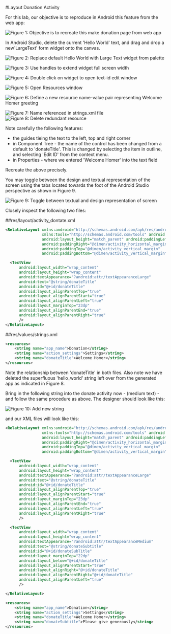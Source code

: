 #Layout Donation Activity

For this lab, our objective is to reproduce in Android this feature from the web app:

![Figure 1: Objective is to recreate this make donation page from web app](img/07.png)

In Android Studio, delete the current 'Hello World' text, and drag and drop a new'LargeText' form widget onto the canvas. 

![Figure 2: Replace default Hello World with Large Text widget from palette](img/08.png)

![Figure 3: Use handles to extend widget full screen width](img/09.png)

![Figure 4: Double click on widget to open text-id edit window](img/10.png)

![Figure 5: Open Resources window](img/11.png)

![Figure 6: Define a new resource name-value pair representing Welcome Homer greeting](img/12.png)

![Figure 7: Name referenced in strings.xml file](img/12b.png)
![Figure 8: Delete redundant resource](img/12c.png)

Note carefully the following features:

- the guides tieing the text to the left, top and right corner
- in Component Tree - the name of the control has been changed from a default to 'donateTitle'. This is changed by selecting the item in outline, and selecting 'Edit ID' from the context menu.
- in Properties - where we entered 'Welcome Homer' into the text field

Recreate the above precisely.

You may toggle between the design and textual representation of the screen using the tabs located towards the foot of the Android Studio perspective as shown in Figure 9.

![Figure 9: Toggle between textual and design representation of screen](img/12d.png)

Closely inspect the following two files:

##res/layout/activity_dontate.xml
~~~xml
<RelativeLayout xmlns:android="http://schemas.android.com/apk/res/android"
                xmlns:tools="http://schemas.android.com/tools" android:layout_width="match_parent"
                android:layout_height="match_parent" android:paddingLeft="@dimen/activity_horizontal_margin"
                android:paddingRight="@dimen/activity_horizontal_margin"
                android:paddingTop="@dimen/activity_vertical_margin"
                android:paddingBottom="@dimen/activity_vertical_margin" tools:context=".Donate">

  <TextView
      android:layout_width="wrap_content"
      android:layout_height="wrap_content"
      android:textAppearance="?android:attr/textAppearanceLarge"
      android:text="@string/donateTitle"
      android:id="@+id/donateTitle"
      android:layout_alignParentTop="true"
      android:layout_alignParentStart="true"
      android:layout_alignParentLeft="true"
      android:layout_marginTop="23dp"
      android:layout_alignParentEnd="true"
      android:layout_alignParentRight="true"
      />
</RelativeLayout>
~~~

##res/values/strings.xml
~~~xml
<resources>
    <string name="app_name">Donation</string>
    <string name="action_settings">Settings</string>
    <string name="donateTitle">Welcome Homer</string>
</resources>

~~~

Note the relationship between 'donateTitle' in both files. Also note we have deleted the superfluous 'hello_world' string left over from the generated app as indicated in Figure 8.

Bring in the following string into the donate activity now - (medium text) - and follow the same procedure as above. The designer should look like this:

![Figure 10: Add new string](img/12e.png)

and our XML files will look like this:

~~~xml
<RelativeLayout xmlns:android="http://schemas.android.com/apk/res/android"
                xmlns:tools="http://schemas.android.com/tools" android:layout_width="match_parent"
                android:layout_height="match_parent" android:paddingLeft="@dimen/activity_horizontal_margin"
                android:paddingRight="@dimen/activity_horizontal_margin"
                android:paddingTop="@dimen/activity_vertical_margin"
                android:paddingBottom="@dimen/activity_vertical_margin" tools:context=".Donate">

  <TextView
      android:layout_width="wrap_content"
      android:layout_height="wrap_content"
      android:textAppearance="?android:attr/textAppearanceLarge"
      android:text="@string/donateTitle"
      android:id="@+id/donateTitle"
      android:layout_alignParentTop="true"
      android:layout_alignParentStart="true"
      android:layout_marginTop="23dp"
      android:layout_alignParentEnd="true"
      android:layout_alignParentLeft="true"
      android:layout_alignParentRight="true"
      />

  <TextView
      android:layout_width="wrap_content"
      android:layout_height="wrap_content"
      android:textAppearance="?android:attr/textAppearanceMedium"
      android:text="@string/donateSubtitle"
      android:id="@+id/donateSubTitle"
      android:layout_marginTop="22dp"
      android:layout_below="@+id/donateTitle"
      android:layout_alignParentStart="true"
      android:layout_alignRight="@+id/donateTitle"
      android:layout_alignParentRight="@+id/donateTitle"
      android:layout_alignParentLeft="true"
      />

</RelativeLayout>

~~~

~~~xml
<resources>
    <string name="app_name">Donation</string>
    <string name="action_settings">Settings</string>
    <string name="donateTitle">Welcome Homer</string>
    <string name="donateSubtitle">Please give generously</string>
</resources>

~~~

